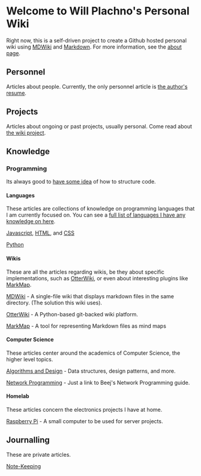 # Welcome to Will Plachno's Personal Wiki

Right now, this is a self-driven project to create a Github hosted personal wiki using [MDWiki](mdwiki.md) and [Markdown](markdown-cheat-sheet.md). For more information, see the [about page](about.md).

## Personnel

Articles about people. Currently, the only personnel article is [the author's resume](wpresume.md). 

## Projects

Articles about ongoing or past projects, usually personal. Come read about [the wiki project](project_wiki.md).

<!---
### Family Profiles
--->

## Knowledge

<!---
### Computing
#### Software
##### Server Software
--->

### Programming 

Its always good to [have some idea](formattingcode.md) of how to structure code.

#### Languages

These articles are collections of knowledge on programming languages that I am currently focused on. You can see a [full list of languages I have any knowledge on here](programminglanguagelist.md).

[Javascript](javacript.md), [HTML](html.md), and [CSS](css.md) 

[Python](python.md)

#### Wikis

These are all the articles regarding wikis, be they about specific implementations, such as [OtterWiki](otterwiki.md), or even about interesting plugins like [MarkMap](markmap.md).

[MDWiki](mdwiki.md) - A single-file wiki that displays markdown files in the same directory. (The solution this wiki uses).

[OtterWiki](otterwiki.md) - A Python-based git-backed wiki platform.

[MarkMap](markmap.md) - A tool for representing Markdown files as mind maps

<!---
##### Operating Systems
--->

#### Computer Science

These articles center around the academics of Computer Science, the higher level topics.

[Algorithms and Design](algorithmanddesign.md) - Data structures, design patterns, and more.

[Network Programming](networkprogramming.md) - Just a link to Beej's Network Programming guide.

#### Homelab

These articles concern the electronics projects I have at home. 

[Raspberry Pi](raspberrypi.md) - A small computer to be used for server projects.

## Journalling

These are private articles. 

[Note-Keeping](notekeeping.md) 

